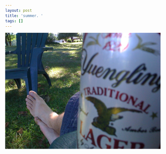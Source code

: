 ```yaml
---
layout: post
title: 'summer. '
tags: []
---
```


<p>
<div class='p_embed p_image_embed'>
<img alt="Image" height="375" src="/images/29781913-image.jpg" width="500" />

</div>
</p>
